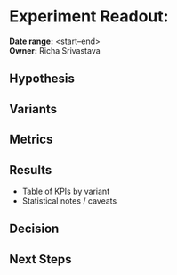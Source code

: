 # Experiment Readout: <Name>
**Date range:** <start–end>  
**Owner:** Richa Srivastava

## Hypothesis
## Variants
## Metrics
## Results
- Table of KPIs by variant
- Statistical notes / caveats

## Decision
## Next Steps
